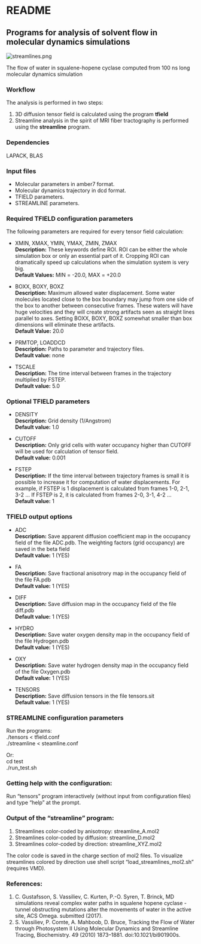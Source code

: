 ﻿# README
## Programs for analysis of solvent flow in molecular dynamics simulations
![streamlines.png](https://bitbucket.org/repo/qExpaGG/images/3181802118-streamlines.png)

The flow of water in squalene-hopene cyclase computed from 100 ns long molecular dynamics simulation

### Workflow

The analysis is performed in two steps:

1.  3D diffusion tensor field is calculated using the program **tfield**
2.  Streamline analysis in the spirit of MRI fiber tractography is performed using the **streamline** program.

### Dependencies

LAPACK, BLAS

### Input files

-   Molecular parameters in amber7 format.
-   Molecular dynamics trajectory in dcd format.
-   TFIELD parameters.
-   STREAMLINE parameters.

### Required TFIELD configuration parameters

The following parameters are required for every tensor field calculation:

-   XMIN, XMAX, YMIN, YMAX, ZMIN, ZMAX  
    **Description:** These keywords define ROI. ROI can be either the whole simulation box or only an essential part of it. Cropping ROI can dramatically speed up calculations when the simulation system is very big.  
    **Default Values:** MIN = -20.0, MAX = +20.0
    
-   BOXX, BOXY, BOXZ  
    **Description:** Maximum allowed water displacement. Some water molecules located close to the box boundary may jump from one side of the box to another between consecutive frames. These waters will have huge velocities and they will create strong artifacts seen as straight lines parallel to axes. Setting BOXX, BOXY, BOXZ somewhat smaller than box dimensions will eliminate these artifacts.  
    **Default Value:** 20.0
    
-   PRMTOP, LOADDCD  
    **Description:** Paths to parameter and trajectory files.  
    **Default value:** none
    
-   TSCALE  
    **Description:** The time interval between frames in the trajectory multiplied by FSTEP.  
    **Default value:** 5.0
    

### Optional TFIELD parameters

-   DENSITY  
    **Description:** Grid density (1/Angstrom)  
    **Default value:** 1.0
    
-   CUTOFF  
    **Description:** Only grid cells with water occupancy higher than CUTOFF will be used for calculation of tensor field.  
    **Default value:** 0.001
    
-   FSTEP  
    **Description:** If the time interval between trajectory frames is small it is possible to increase it for computation of water displacements. For example, if FSTEP is 1 displacement is calculated from frames 1-0, 2-1, 3-2 … If FSTEP is 2, it is calculated from frames 2-0, 3-1, 4-2 …  
    **Default value:** 1
    

### TFIELD output options

-   ADC  
    **Description:** Save apparent diffusion coefficient map in the occupancy field of the file ADC.pdb. The weighting factors (grid occupancy) are saved in the beta field  
    **Default value:** 1 (YES)
    
-   FA  
    **Description:** Save fractional anisotrory map in the occupancy field of the file FA.pdb  
    **Default value:** 1 (YES)
    
-   DIFF  
    **Description:** Save diffusion map in the occupancy field of the file diff.pdb  
    **Default value:** 1 (YES)
    
-   HYDRO  
    **Description:** Save water oxygen density map in the occupancy field of the file Hydrogen.pdb  
    **Default value:** 1 (YES)
    
-   OXY  
    **Description:** Save water hydrogen density map in the occupancy field of the file Oxygen.pdb  
    **Default value:** 1 (YES)
    
-   TENSORS  
    **Description:** Save diffusion tensors in the file tensors.sit  
    **Default value:** 1 (YES)
    

### STREAMLINE configuration parameters

Run the programs:  
./tensors < tfield.conf  
./streamline < steamline.conf

Or:  
cd test  
./run_test.sh

### Getting help with the configuration:

Run “tensors” program interactively (without input from configuration files) and type “help” at the prompt.

### Output of the “streamline” program:

1.  Streamlines color-coded by anisotropy: streamline_A.mol2
2.  Streamlines color-coded by diffusion: streamline_D.mol2
3.  Streamlines color-coded by direction: streamline_XYZ.mol2

The color code is saved in the charge section of mol2 files. To visualize streamlines colored by direction use shell script “load\_streamlines\_mol2.sh” (requires VMD).

### References:

1.  C. Gustafsson, S. Vassiliev, C. Kurten, P.-O. Syren, T. Brinck, MD simulations reveal complex water paths in squalene hopene cyclase - tunnel obstructing mutations alter the movements of water in the active site, ACS Omega. submitted (2017).
2.  S. Vassiliev, P. Comte, A. Mahboob, D. Bruce, Tracking the Flow of Water through Photosystem II Using Molecular Dynamics and Streamline Tracing, Biochemistry. 49 (2010) 1873–1881. doi:10.1021/bi901900s.
